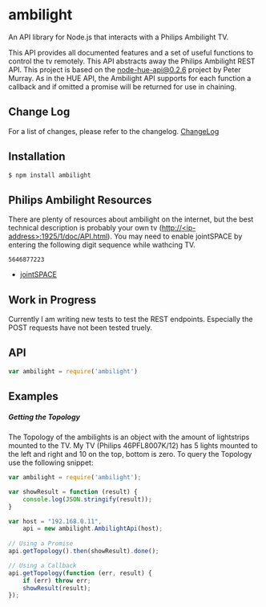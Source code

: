 # ambilight
An API library for Node.js that interacts with a Philips Ambilight TV.

This API provides all documented features and a set of useful functions to control the tv remotely. This API abstracts away the Philips Ambilight REST API. 
This project is based on the node-hue-api@0.2.6 project by Peter Murray. As in the HUE API, the Ambilight API supports for each function a callback and if omitted a promise will be returned for use in chaining.

## Change Log
For a list of changes, please refer to the changelog. <a href="https://github.com/maxschremser/ambilight/commits/master">ChangeLog</a>

## Installation
```sh
$ npm install ambilight
```

## Philips Ambilight Resources
There are plenty of resources about ambilight on the internet, but the best technical description is probably your own tv (<a href="http://&lt;ip-address&gt;:1925/1/doc/API.html">http://&lt;ip-address&gt;:1925/1/doc/API.html</a>). You may need to enable jointSPACE by entering the following digit sequence while wathcing TV. 
```
5646877223
```

<ul>
    <li><a href="http://jointspace.sourceforge.net/">jointSPACE</a></li>
</ul>

## Work in Progress
Currently I am writing new tests to test the REST endpoints. Especially the POST requests have not been tested truely.

## API
```js
var ambilight = require('ambilight')
```
## Examples
##### Getting the Topology
The Topology of the ambilights is an object with the amount of lightstrips mounted to the TV. My TV (Philips 46PFL8007K/12) has 5 lights mounted to the left and right and 10 on the top, bottom is zero.
To query the Topology use the following snippet:
```js
var ambilight = require('ambilight');

var showResult = function (result) {
    console.log(JSON.stringify(result));
}

var host = "192.168.0.11", 
    api = new ambilight.AmbilightApi(host);
    
// Using a Promise    
api.getTopology().then(showResult).done();

// Using a Callback
api.getTopology(function (err, result) {
    if (err) throw err;
    showResult(result);
});

```
